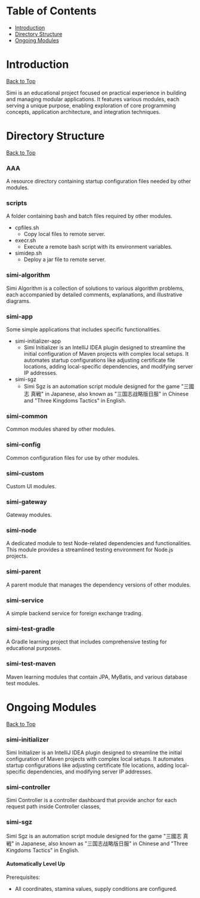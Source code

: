 # Table of Contents
- [Introduction](#introduction)
- [Directory Structure](#directory-structure)
- [Ongoing Modules](#ongoing-modules)
# Introduction
[Back to Top](#table-of-contents) 

Simi is an educational project focused on practical experience in building and managing modular applications. It features various modules, each serving a unique purpose, enabling exploration of core programming concepts, application architecture, and integration techniques.
# Directory Structure
[Back to Top](#table-of-contents)
### AAA 
A resource directory containing startup configuration files needed by other modules.
### scripts
A folder containing bash and batch files required by other modules.
* cpfiles.sh
  - Copy local files to remote server.
* execr.sh
  - Execute a remote bash script with its environment variables.
* simidep.sh 
  - Deploy a jar file to remote server.

###  simi-algorithm
Simi Algorithm is a collection of solutions to various algorithm problems, each accompanied by detailed comments, explanations, and illustrative diagrams.
### simi-app
Some simple applications that includes specific functionalities.
* simi-initializer-app
    - Simi Initializer is an IntelliJ IDEA plugin designed to streamline the initial configuration of Maven projects with complex local setups.
      It automates startup configurations like adjusting certificate file locations, adding local-specific dependencies, and modifying server IP addresses.
* simi-sgz
    - Simi Sgz is an automation script module designed for the game "三國志 真戦" in Japanese, also known as "三国志战略版日服" in Chinese and "Three Kingdoms Tactics" in English.
### simi-common
Common modules shared by other modules.
### simi-config
Common configuration files for use by other modules.
### simi-custom
Custom UI modules.
### simi-gateway
Gateway modules.
### simi-node
A dedicated module to test Node-related dependencies and functionalities. This module provides a streamlined testing environment for Node.js projects.
### simi-parent
A parent module that manages the dependency versions of other modules.
### simi-service
A simple backend service for foreign exchange trading.
### simi-test-gradle
A Gradle learning project that includes comprehensive testing for educational purposes.
### simi-test-maven
Maven learning modules that contain JPA, MyBatis, and various database test modules.
# Ongoing Modules
[Back to Top](#table-of-contents)
### simi-initializer
Simi Initializer is an IntelliJ IDEA plugin designed to streamline the initial configuration of Maven projects with complex local setups. 
It automates startup configurations like adjusting certificate file locations, adding local-specific dependencies, and modifying server IP addresses.
### simi-controller
Simi Controller is a controller dashboard that provide anchor for each request path inside Controller classes,
### simi-sgz
Simi Sgz is an automation script module designed for the game "三國志 真戦" in Japanese, also known as "三国志战略版日服" in Chinese and "Three Kingdoms Tactics" in English.
#### Automatically Level Up
Prerequisites: 
* All coordinates, stamina values, supply conditions are configured. 
